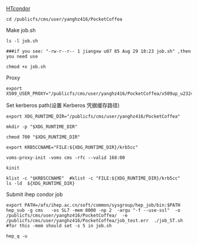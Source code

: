 
[HTcondor](http://afsapply.ihep.ac.cn/cchelp/zh/local-cluster/jobs/HTCondor/)

```
cd /publicfs/cms/user/yanghz416/PocketCoffea
```
Make job.sh
```
ls -l job.sh

###if you see: "-rw-r--r-- 1 jiangxw u07 85 Aug 29 18:23 job.sh" ,then you need use 

chmod +x job.sh
```
Proxy
```
export X509_USER_PROXY="/publicfs/cms/user/yanghz416/PocketCoffea/x509up_u23240"
```
Set kerberos path(设置 Kerberos 凭据缓存路径)
```
export XDG_RUNTIME_DIR="/publicfs/cms/user/yanghz416/PocketCoffea"

mkdir -p "$XDG_RUNTIME_DIR"

chmod 700 "$XDG_RUNTIME_DIR"

export KRB5CCNAME="FILE:${XDG_RUNTIME_DIR}/krb5cc"

voms-proxy-init -voms cms -rfc --valid 168:00

kinit

klist -c "$KRB5CCNAME"  #klist -c "FILE:${XDG_RUNTIME_DIR}/krb5cc"
ls -ld  ${XDG_RUNTIME_DIR}
```
Submit ihep condor job
```
export PATH=/afs/ihep.ac.cn/soft/common/sysgroup/hep_job/bin:$PATH
hep_sub -g cms   -os SL7 -mem 8000 -np 2  -argu "-f --use-ssl"  -o /publicfs/cms/user/yanghz416/PocketCoffea/  -e /publicfs/cms/user/yanghz416/PocketCoffea/job_test.err  ./job_ST.sh  #for this -mem should set -s 5 in job.sh

hep_q -u
```
